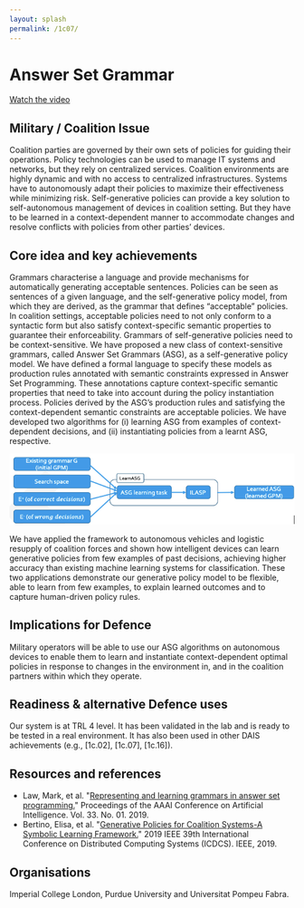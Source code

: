 ```yaml
---
layout: splash
permalink: /1c07/
---
```


# Answer Set Grammar

[Watch the video](https://ibm.box.com/v/Showcase-1c07-video)

## Military / Coalition Issue
Coalition parties are governed by their own sets of policies for guiding their operations.  Policy technologies can be used to manage IT systems and networks, but they rely on centralized services. Coalition environments are highly dynamic and with no access to centralized infrastructures. Systems have to autonomously adapt their policies to maximize their effectiveness while minimizing risk. Self-generative policies can provide a key solution to self-autonomous management of devices in coalition setting. But they have to be learned in a context-dependent manner to accommodate changes and resolve conflicts with policies from other parties’ devices. 

## Core idea and key achievements
Grammars characterise a language and provide mechanisms for automatically generating acceptable sentences. Policies can be seen as sentences of a given language, and the self-generative policy model, from which they are derived, as the grammar that defines “acceptable” policies. In coalition settings, acceptable policies need to not only conform to a syntactic form but also satisfy context-specific semantic properties to guarantee their enforceability. Grammars of self-generative policies need to be context-sensitive. We have proposed a new class of context-sensitive grammars, called Answer Set Grammars (ASG), as a self-generative policy model. We have defined a formal language to specify these models as production rules annotated with semantic constraints expressed in Answer Set Programming.  These annotations capture context-specific semantic properties that need to take into account during the policy instantiation process. Policies derived by the ASG’s production rules and satisfying the context-dependent semantic constraints are acceptable policies. We have developed two algorithms for (i) learning ASG from examples of context-dependent decisions, and (ii) instantiating policies from a learnt ASG, respective. 

![image info](/dais/achievements/images/1c07-fig1.png)

We have applied the framework to autonomous vehicles and logistic resupply of coalition forces and shown how intelligent devices can learn generative policies from few examples of past decisions, achieving higher accuracy than existing machine learning systems for classification. These two applications demonstrate our generative policy model to be flexible, able to learn from few examples, to explain learned outcomes and to capture human-driven policy rules.

## Implications for Defence
Military operators will be able to use our ASG algorithms on autonomous devices to enable them to learn and instantiate context-dependent optimal policies in response to changes in the environment in, and in the coalition partners within which they operate.

## Readiness & alternative Defence uses
Our system is at TRL 4 level. It has been validated in the lab and is ready to be tested in a real environment. It has also been used in other DAIS achievements (e.g., [1c.02], [1c.07], [1c.16]). 

<!-- ![image info](/dais/achievements/images/1a02_figure1.jpg) -->

## Resources and references
* Law, Mark, et al. "[Representing and learning grammars in answer set programming.](/doc-3575/)" Proceedings of the AAAI Conference on Artificial Intelligence. Vol. 33. No. 01. 2019.
* Bertino, Elisa, et al. "[Generative Policies for Coalition Systems-A Symbolic Learning Framework.](/doc-4123/)" 2019 IEEE 39th International Conference on Distributed Computing Systems (ICDCS). IEEE, 2019.

## Organisations
Imperial College London, Purdue University and Universitat Pompeu Fabra.

